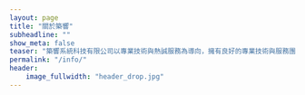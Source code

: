 ```yaml
---
layout: page
title: "關於築響"
subheadline: ""
show_meta: false
teaser: "築響系統科技有限公司以專業技術與熱誠服務為導向，擁有良好的專業技術與服務團隊，依顧客需求提供系統規劃、工程施工、技術服務等，我們有專業的思考、熱誠的服務，本公司秉持品質精準、服務快速、良好的售後服務，獲得客戶的信賴與滿意，本公司依此方向邁進，提供客戶優質的系統規畫及技術服務。"
permalink: "/info/"
header:
    image_fullwidth: "header_drop.jpg"
---
```


